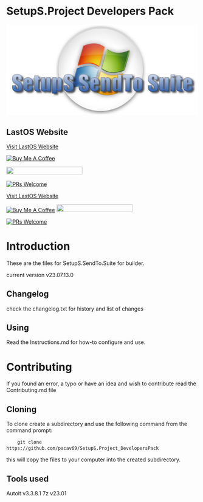 
# SetupS.Project Developers Pack

![setups title](files/SetupS-title.png)
## LastOS Website
[Visit LastOS Website](http://www.lastos.org)

<a href="https://www.buymeacoffee.com/cavtronics" target="_blank"><img src="https://cdn.buymeacoffee.com/buttons/v2/default-yellow.png" alt="Buy Me A Coffee" style="height: 60px !important;width: 217px !important;" ></a>

 <a href="https://www.buymeacoffee.com/cavtronics" title="Donate to my libraries using BuyMeACoffee"><img src="https://img.shields.io/badge/buy%20me%20a%20coffee-donate-orange.svg?logo=buy-me-a-coffee&logoColor=FFDD00" style="height: 20px !important;width: 200px !important;" ></a>

[![PRs Welcome](https://img.shields.io/badge/PRs-welcome-brightgreen.svg?style=flat-square)](https://makeapullrequest.com)

[Visit LastOS Website](http://www.lastos.org)

<a href="https://www.buymeacoffee.com/cavtronics" target="_blank"><img src="https://cdn.buymeacoffee.com/buttons/v2/default-yellow.png" alt="Buy Me A Coffee" style="height: 60px !important;width: 217px !important;" ></a>
 <a href="https://www.buymeacoffee.com/cavtronics" title="Donate to my libraries using BuyMeACoffee"><img src="https://img.shields.io/badge/buy%20me%20a%20coffee-donate-orange.svg?logo=buy-me-a-coffee&logoColor=FFDD00" style="height: 20px !important;width: 200px !important;" ></a>

[![PRs Welcome](https://img.shields.io/badge/PRs-welcome-brightgreen.svg?style=flat-square)](https://makeapullrequest.com)

# Introduction
These are the files for SetupS.SendTo.Suite for builder.

current version v23.07.13.0

##  Changelog
check the changelog.txt for history and list of changes
## Using
Read the Instructions.md for how-to configure and use.

# Contributing
If you found an error, a typo or have an idea and wish to contribute
read the Contributing.md file

## Cloning

To clone create a subdirectory and use the following command from the command prompt:

        git clone  https://github.com/pacav69/SetupS.Project_DevelopersPack

this will copy the files to your computer into the created subdirectory.


## Tools used
Autoit v3.3.8.1
7z v23.01
